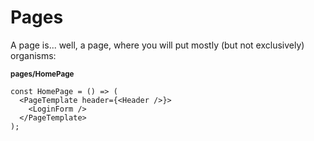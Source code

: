 # Pages

A page is... well, a page, where you will put mostly (but not exclusively) organisms:

<sub>**pages/HomePage**</sub>

```tsx
const HomePage = () => (
  <PageTemplate header={<Header />}>
    <LoginForm />
  </PageTemplate>
);
```